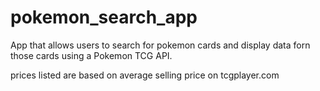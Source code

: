 # pokemon_search_app
App that allows users to search for pokemon cards and display data forn those cards using a Pokemon TCG API.

prices listed are based on average selling price on tcgplayer.com
